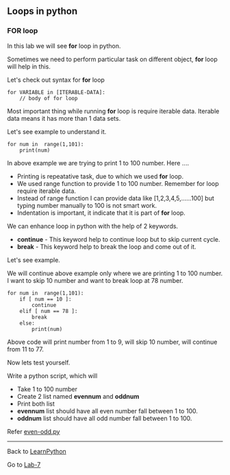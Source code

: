 ## Loops in python

### FOR loop
In this lab we will see **for** loop in python. 

Sometimes we need to perform particular task on different object, **for** loop will help in this.

Let's check out syntax for **for** loop

    for VARIABLE in [ITERABLE-DATA]:
        // body of for loop

Most important thing while running **for** loop is require iterable data. Iterable data means it has more than 1 data sets.

Let's see example to understand it.

    for num in  range(1,101):
        print(num)

In above example we are trying to print 1 to 100 number. Here ....
- Printing is repeatative task, due to which we used **for** loop. 
- We used range function to provide 1 to 100 number. Remember for loop require iterable data.
- Instead of range function I can provide data like [1,2,3,4,5,......100] but typing number manually to 100 is not smart work.
- Indentation is important, it indicate that it is part of **for** loop.

We can enhance loop in python with the help of 2 keywords.

- **continue** - This keyword help to continue loop but to skip current cycle.
- **break** - This keyword help to break the loop and come out of it.

Let's see example.

We will continue above example only where we are printing 1 to 100 number.
I want to skip 10 number and want to break loop at 78 number.

    for num in  range(1,101):
        if [ num == 10 ]:
            continue
        elif [ num == 78 ]:
            break
        else:
            print(num)

Above code will print number from 1 to 9, will skip 10 number, will continue from 11 to 77.

Now lets test yourself.

Write a python script, which will 
- Take 1 to 100 number
- Create 2 list named **evennum** and **oddnum**
- Print both list
- **evennum** list should have all even number fall between 1 to 100.
- **oddnum** list should have all odd number fall between 1 to 100.

Refer [even-odd.py](./even-odd.py)

------

Back to [LearnPython](../Readme.md)

Go to [Lab-7](../Lab-7/Readme.md)